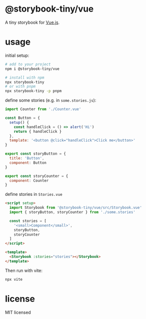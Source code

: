 # @storybook-tiny/vue

A tiny storybook for [Vue.js][].

# usage

initial setup:

```sh
# add to your project
npm i @storybook-tiny/vue

# install with npm
npx storybook-tiny
# or with pnpm
npx storybook-tiny -p pnpm
```

define some stories (e.g. in `some.stories.js`):

```js
import Counter from './Counter.vue'

const Button = {
  setup() {
    const handleClick = () => alert('Hi')
    return { handleClick }
  },
  template: '<button @click="handleClick">Click me</button>'
}

export const storyButton = {
  title: 'Button',
  component: Button
}

export const storyCounter = {
  component: Counter
}
```

define stories in `Stories.vue`

```html
<script setup>
  import Storybook from '@storybook-tiny/vue/src/Storybook.vue'
  import { storyButton, storyCounter } from './some.stories'

  const stories = [
    '<small>Component</small>', 
    storyButton, 
    storyCounter
  ]
</script>

<template>
  <Storybook :stories="stories"></Storybook>
</template>
```

Then run with vite:

```sh
npx vite
```

# license

MIT licensed

[Vue.js]: https://vuejs.org/tutorial
